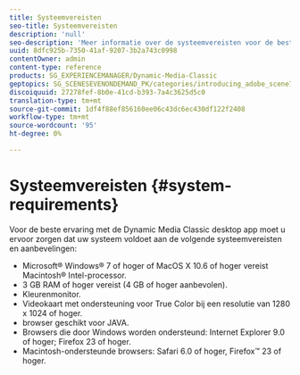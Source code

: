 ```yaml
---
title: Systeemvereisten
seo-title: Systeemvereisten
description: 'null'
seo-description: 'Meer informatie over de systeemvereisten voor de beste ervaring met Dynamic Media Classic. '
uuid: 8dfc925b-7350-41af-9207-3b2a743c0998
contentOwner: admin
content-type: reference
products: SG_EXPERIENCEMANAGER/Dynamic-Media-Classic
geptopics: SG_SCENESEVENONDEMAND_PK/categories/introducing_adobe_scene7
discoiquuid: 27278fef-8b0e-41cd-b393-7a4c3625d5c0
translation-type: tm+mt
source-git-commit: 1df4f88ef856160ee06c43dc6ec430df122f2408
workflow-type: tm+mt
source-wordcount: '95'
ht-degree: 0%

---
```



# Systeemvereisten {#system-requirements}

Voor de beste ervaring met de Dynamic Media Classic desktop app moet u ervoor zorgen dat uw systeem voldoet aan de volgende systeemvereisten en aanbevelingen:

* Microsoft® Windows® 7 of hoger of MacOS X 10.6 of hoger vereist Macintosh® Intel-processor.
* 3 GB RAM of hoger vereist (4 GB of hoger aanbevolen).
* Kleurenmonitor.
* Videokaart met ondersteuning voor True Color bij een resolutie van 1280 x 1024 of hoger.
* browser geschikt voor JAVA.
* Browsers die door Windows worden ondersteund: Internet Explorer 9.0 of hoger; Firefox 23 of hoger.
* Macintosh-ondersteunde browsers: Safari 6.0 of hoger, Firefox™ 23 of hoger.

